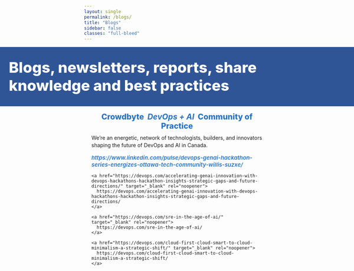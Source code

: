 ```yaml
---
layout: single
permalink: /blogs/
title: "Blogs"
sidebar: false
classes: "full-bleed"
---
```


<style>
/* Hide the built-in page title so only the hero heading shows */
.page__title { display:none !important; }

/* ===== Full-bleed layout (edge-to-edge) ===== */
.page.full-bleed .page__inner-wrap,
.page.full-bleed .page__content {
  max-width: none !important;
  padding-left: 0 !important;
  padding-right: 0 !important;
}
.full-bleed-row {
  width: 100vw;
  margin-left: calc(50% - 50vw);
  margin-right: calc(50% - 50vw);
}

/* ===== Hero band ===== */
.blog-hero {
  background:#2f5597;     /* deep blue */
  color:#fff;
  padding: 32px 24px;
}
.blog-hero h1 {
  margin:0;
  font-weight:800;
  font-size: clamp(26px, 4.2vw, 44px);
  line-height:1.2;
}

/* ===== Body wrapper ===== */
.blog-wrap {
  max-width: 980px;
  margin: 16px auto 48px;
  padding: 0 20px;
}

/* Centered blue sub-heading */
.blog-subtitle {
  text-align:center;
  font-weight: 800;
  color:#2874c7;           /* same blue used on Events/Resources */
  font-size: clamp(18px, 2.2vw, 22px);
  margin: 12px 0 10px;
}

/* Body intro */
.blog-intro {
  margin: 0 auto 14px;
  line-height: 1.45;
}

/* Link list styles: blue, italic, slightly smaller, spaced */
.blog-links a {
  display:block;
  text-decoration: none;
  color:#2874c7;
  font-style: italic;
  font-weight:600;
  font-size: 0.95rem;
  line-height: 1.25;
}
.blog-links a + a { margin-top: 10px; }
.blog-links a:visited { color:#2874c7; }
.blog-links a:hover, .blog-links a:focus { text-decoration: underline; }
</style>

<!-- HERO -->
<div class="full-bleed-row blog-hero">
  <h1>Blogs, newsletters, reports, share<br/>knowledge and&nbsp;best practices</h1>
</div>

<!-- MAIN -->
<div class="blog-wrap">
  <div class="blog-subtitle">Crowdbyte&nbsp;&nbsp;<em><strong>DevOps + AI</strong></em>&nbsp;&nbsp;Community of Practice</div>

  <p class="blog-intro">
    We’re an energetic, network of technologists, builders, and innovators shaping the future of DevOps and AI in Canada.
  </p>

  <div class="blog-links">
    <a href="https://www.linkedin.com/pulse/devops-genai-hackathon-series-energizes-ottawa-tech-community-willis-suzxe/" target="_blank" rel="noopener">
      https://www.linkedin.com/pulse/devops-genai-hackathon-series-energizes-ottawa-tech-community-willis-suzxe/
    </a>

    <a href="https://devops.com/accelerating-genai-innovation-with-devops-hackathons-hackathon-insights-strategic-gaps-and-future-directions/" target="_blank" rel="noopener">
      https://devops.com/accelerating-genai-innovation-with-devops-hackathons-hackathon-insights-strategic-gaps-and-future-directions/
    </a>

    <a href="https://devops.com/sre-in-the-age-of-ai/" target="_blank" rel="noopener">
      https://devops.com/sre-in-the-age-of-ai/
    </a>

    <a href="https://devops.com/cloud-first-cloud-smart-to-cloud-minimalism-a-strategic-shift/" target="_blank" rel="noopener">
      https://devops.com/cloud-first-cloud-smart-to-cloud-minimalism-a-strategic-shift/
    </a>
  </div>
</div>
